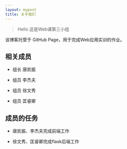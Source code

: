 ```yaml
---
layout: mypost
title: 关于我们
---
```


> Hello 这是Web课第三小组

该博客托管于 GitHub Page，用于完成Web应用实训的作业。



## 相关成员

- 组长 唐凯振

- 组员 李杰夫

- 组员 徐文秀

- 组员 匡睿卿

## 成员的任务

- 唐凯振、李杰夫完成前端工作

- 徐文秀、匡睿卿完成flask后端工作
